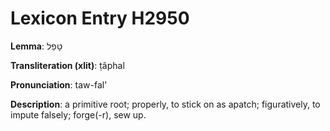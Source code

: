 # Lexicon Entry H2950

**Lemma**: טָפַל

**Transliteration (xlit)**: ṭâphal

**Pronunciation**: taw-fal'

**Description**:
a primitive root; properly, to stick on as apatch; figuratively, to impute falsely; forge(-r), sew up.
